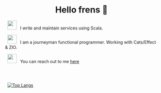 <h1 align="center">Hello frens 👋</h1>


 &nbsp; <img height="30" src="https://emojipedia-us.s3.amazonaws.com/source/skype/289/man-mechanic_1f468-200d-1f527.png">
 &nbsp; I write and maintain services using Scala.
 
 &nbsp; <img height="30" src="https://em-content.zobj.net/thumbs/120/apple/325/scroll_1f4dc.png">
 &nbsp; I am a journeyman functional programmer. Working with Cats/Effect & ZIO.
 
 &nbsp; <img height="30" src="https://emojipedia-us.s3.dualstack.us-west-1.amazonaws.com/thumbs/120/apple/325/postbox_1f4ee.png">
 &nbsp; You can reach out to me <a href="https://hr.linkedin.com/in/ante-boti%C4%87-b81b7a159">here</a> <br/>
 
<br/>
<br/>

&nbsp; [![Top Langs](https://github-readme-stats.vercel.app/api/top-langs/?username=forgetful-functor&layout=compact&theme=merko)](https://github.com/anuraghazra/github-readme-stats)

